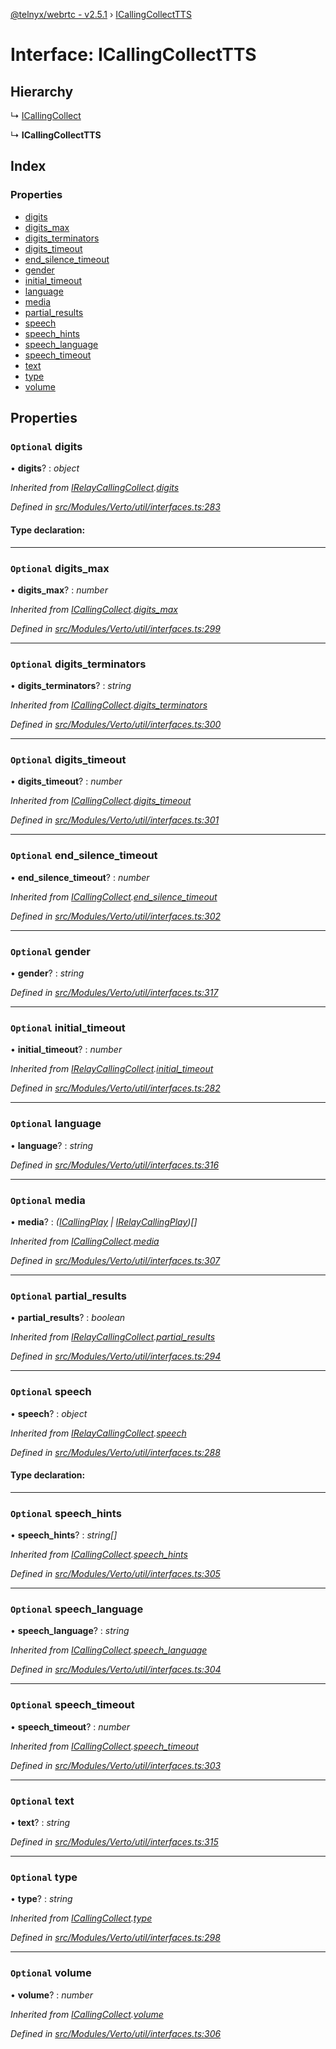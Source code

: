 [@telnyx/webrtc - v2.5.1](../README.md) › [ICallingCollectTTS](icallingcollecttts.md)

# Interface: ICallingCollectTTS

## Hierarchy

  ↳ [ICallingCollect](icallingcollect.md)

  ↳ **ICallingCollectTTS**

## Index

### Properties

* [digits](icallingcollecttts.md#optional-digits)
* [digits_max](icallingcollecttts.md#optional-digits_max)
* [digits_terminators](icallingcollecttts.md#optional-digits_terminators)
* [digits_timeout](icallingcollecttts.md#optional-digits_timeout)
* [end_silence_timeout](icallingcollecttts.md#optional-end_silence_timeout)
* [gender](icallingcollecttts.md#optional-gender)
* [initial_timeout](icallingcollecttts.md#optional-initial_timeout)
* [language](icallingcollecttts.md#optional-language)
* [media](icallingcollecttts.md#optional-media)
* [partial_results](icallingcollecttts.md#optional-partial_results)
* [speech](icallingcollecttts.md#optional-speech)
* [speech_hints](icallingcollecttts.md#optional-speech_hints)
* [speech_language](icallingcollecttts.md#optional-speech_language)
* [speech_timeout](icallingcollecttts.md#optional-speech_timeout)
* [text](icallingcollecttts.md#optional-text)
* [type](icallingcollecttts.md#optional-type)
* [volume](icallingcollecttts.md#optional-volume)

## Properties

### `Optional` digits

• **digits**? : *object*

*Inherited from [IRelayCallingCollect](irelaycallingcollect.md).[digits](irelaycallingcollect.md#optional-digits)*

*Defined in [src/Modules/Verto/util/interfaces.ts:283](https://github.com/team-telnyx/webrtc/blob/main/packages/js/src/Modules/Verto/util/interfaces.ts#L283)*

#### Type declaration:

___

### `Optional` digits_max

• **digits_max**? : *number*

*Inherited from [ICallingCollect](icallingcollect.md).[digits_max](icallingcollect.md#optional-digits_max)*

*Defined in [src/Modules/Verto/util/interfaces.ts:299](https://github.com/team-telnyx/webrtc/blob/main/packages/js/src/Modules/Verto/util/interfaces.ts#L299)*

___

### `Optional` digits_terminators

• **digits_terminators**? : *string*

*Inherited from [ICallingCollect](icallingcollect.md).[digits_terminators](icallingcollect.md#optional-digits_terminators)*

*Defined in [src/Modules/Verto/util/interfaces.ts:300](https://github.com/team-telnyx/webrtc/blob/main/packages/js/src/Modules/Verto/util/interfaces.ts#L300)*

___

### `Optional` digits_timeout

• **digits_timeout**? : *number*

*Inherited from [ICallingCollect](icallingcollect.md).[digits_timeout](icallingcollect.md#optional-digits_timeout)*

*Defined in [src/Modules/Verto/util/interfaces.ts:301](https://github.com/team-telnyx/webrtc/blob/main/packages/js/src/Modules/Verto/util/interfaces.ts#L301)*

___

### `Optional` end_silence_timeout

• **end_silence_timeout**? : *number*

*Inherited from [ICallingCollect](icallingcollect.md).[end_silence_timeout](icallingcollect.md#optional-end_silence_timeout)*

*Defined in [src/Modules/Verto/util/interfaces.ts:302](https://github.com/team-telnyx/webrtc/blob/main/packages/js/src/Modules/Verto/util/interfaces.ts#L302)*

___

### `Optional` gender

• **gender**? : *string*

*Defined in [src/Modules/Verto/util/interfaces.ts:317](https://github.com/team-telnyx/webrtc/blob/main/packages/js/src/Modules/Verto/util/interfaces.ts#L317)*

___

### `Optional` initial_timeout

• **initial_timeout**? : *number*

*Inherited from [IRelayCallingCollect](irelaycallingcollect.md).[initial_timeout](irelaycallingcollect.md#optional-initial_timeout)*

*Defined in [src/Modules/Verto/util/interfaces.ts:282](https://github.com/team-telnyx/webrtc/blob/main/packages/js/src/Modules/Verto/util/interfaces.ts#L282)*

___

### `Optional` language

• **language**? : *string*

*Defined in [src/Modules/Verto/util/interfaces.ts:316](https://github.com/team-telnyx/webrtc/blob/main/packages/js/src/Modules/Verto/util/interfaces.ts#L316)*

___

### `Optional` media

• **media**? : *([ICallingPlay](icallingplay.md) | [IRelayCallingPlay](irelaycallingplay.md))[]*

*Inherited from [ICallingCollect](icallingcollect.md).[media](icallingcollect.md#optional-media)*

*Defined in [src/Modules/Verto/util/interfaces.ts:307](https://github.com/team-telnyx/webrtc/blob/main/packages/js/src/Modules/Verto/util/interfaces.ts#L307)*

___

### `Optional` partial_results

• **partial_results**? : *boolean*

*Inherited from [IRelayCallingCollect](irelaycallingcollect.md).[partial_results](irelaycallingcollect.md#optional-partial_results)*

*Defined in [src/Modules/Verto/util/interfaces.ts:294](https://github.com/team-telnyx/webrtc/blob/main/packages/js/src/Modules/Verto/util/interfaces.ts#L294)*

___

### `Optional` speech

• **speech**? : *object*

*Inherited from [IRelayCallingCollect](irelaycallingcollect.md).[speech](irelaycallingcollect.md#optional-speech)*

*Defined in [src/Modules/Verto/util/interfaces.ts:288](https://github.com/team-telnyx/webrtc/blob/main/packages/js/src/Modules/Verto/util/interfaces.ts#L288)*

#### Type declaration:

___

### `Optional` speech_hints

• **speech_hints**? : *string[]*

*Inherited from [ICallingCollect](icallingcollect.md).[speech_hints](icallingcollect.md#optional-speech_hints)*

*Defined in [src/Modules/Verto/util/interfaces.ts:305](https://github.com/team-telnyx/webrtc/blob/main/packages/js/src/Modules/Verto/util/interfaces.ts#L305)*

___

### `Optional` speech_language

• **speech_language**? : *string*

*Inherited from [ICallingCollect](icallingcollect.md).[speech_language](icallingcollect.md#optional-speech_language)*

*Defined in [src/Modules/Verto/util/interfaces.ts:304](https://github.com/team-telnyx/webrtc/blob/main/packages/js/src/Modules/Verto/util/interfaces.ts#L304)*

___

### `Optional` speech_timeout

• **speech_timeout**? : *number*

*Inherited from [ICallingCollect](icallingcollect.md).[speech_timeout](icallingcollect.md#optional-speech_timeout)*

*Defined in [src/Modules/Verto/util/interfaces.ts:303](https://github.com/team-telnyx/webrtc/blob/main/packages/js/src/Modules/Verto/util/interfaces.ts#L303)*

___

### `Optional` text

• **text**? : *string*

*Defined in [src/Modules/Verto/util/interfaces.ts:315](https://github.com/team-telnyx/webrtc/blob/main/packages/js/src/Modules/Verto/util/interfaces.ts#L315)*

___

### `Optional` type

• **type**? : *string*

*Inherited from [ICallingCollect](icallingcollect.md).[type](icallingcollect.md#optional-type)*

*Defined in [src/Modules/Verto/util/interfaces.ts:298](https://github.com/team-telnyx/webrtc/blob/main/packages/js/src/Modules/Verto/util/interfaces.ts#L298)*

___

### `Optional` volume

• **volume**? : *number*

*Inherited from [ICallingCollect](icallingcollect.md).[volume](icallingcollect.md#optional-volume)*

*Defined in [src/Modules/Verto/util/interfaces.ts:306](https://github.com/team-telnyx/webrtc/blob/main/packages/js/src/Modules/Verto/util/interfaces.ts#L306)*
